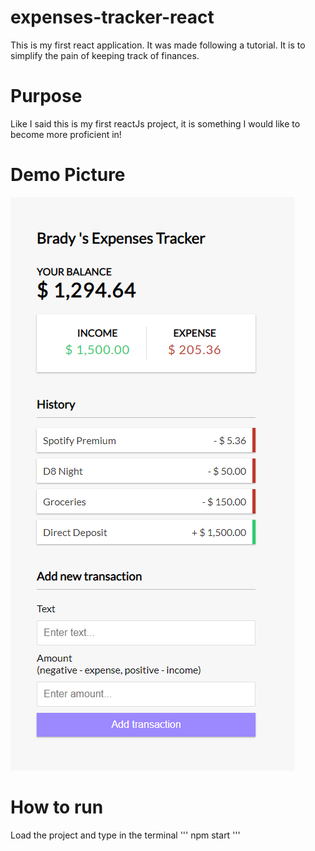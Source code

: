 # expenses-tracker-react
This is my first react application. It was made following a tutorial. It is to simplify the pain of keeping track of finances.

# Purpose
Like I said this is my first reactJs project, it is something I would like to become more proficient in!

# Demo Picture
![Demo page](demo.png)

# How to run
Load the project and type in the terminal
'''
npm start
'''